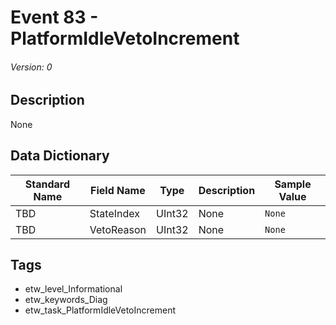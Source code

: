 # Event 83 - PlatformIdleVetoIncrement
###### Version: 0

## Description
None

## Data Dictionary
|Standard Name|Field Name|Type|Description|Sample Value|
|---|---|---|---|---|
|TBD|StateIndex|UInt32|None|`None`|
|TBD|VetoReason|UInt32|None|`None`|

## Tags
* etw_level_Informational
* etw_keywords_Diag
* etw_task_PlatformIdleVetoIncrement